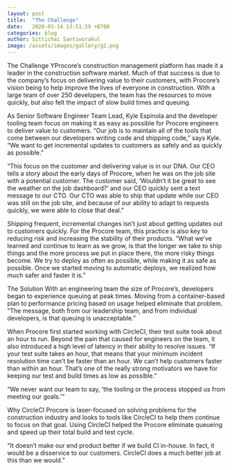 ```yaml
---
layout: post
title:  "The Challenge"
date:   2020-03-14 13:51:59 +0700
categories: blog
author: Sittichai Santiworakul
image: /assets/images/gallery/g2.png
---
```

The Challenge
YProcore’s construction management platform has made it a leader in the construction software market.<!--more--> Much of that success is due to the company’s focus on delivering value to their customers, with Procore’s vision being to help improve the lives of everyone in construction. With a large team of over 250 developers, the team has the resources to move quickly, but also felt the impact of slow build times and queuing.

As Senior Software Engineer Team Lead, Kyle Espinola and the developer tooling team focus on making it as easy as possible for Procore engineers to deliver value to customers. “Our job is to maintain all of the tools that come between our developers writing code and shipping code,” says Kyle. “We want to get incremental updates to customers as safely and as quickly as possible.”

“This focus on the customer and delivering value is in our DNA. Our CEO tells a story about the early days of Procore, when he was on the job site with a potential customer. The customer said, ‘Wouldn’t it be great to see the weather on the job dashboard?’ and our CEO quickly sent a text message to our CTO. Our CTO was able to ship that update while our CEO was still on the job site, and because of our ability to adapt to requests quickly, we were able to close that deal.”

Shipping frequent, incremental changes isn’t just about getting updates out to customers quickly. For the Procore team, this practice is also key to reducing risk and increasing the stability of their products. “What we’ve learned and continue to learn as we grow, is that the longer we take to ship things and the more process we put in place there, the more risky things become. We try to deploy as often as possible, while making it as safe as possible. Once we started moving to automatic deploys, we realized how much safer and faster it is.”


The Solution
With an engineering team the size of Procore’s, developers began to experience queuing at peak times. Moving from a container-based plan to performance pricing based on usage helped eliminate that problem. “The message, both from our leadership team, and from individual developers, is that queuing is unacceptable.”

When Procore first started working with CircleCI, their test suite took about an hour to run. Beyond the pain that caused for engineers on the team, it also introduced a high level of latency in their ability to resolve issues. “If your test suite takes an hour, that means that your minimum incident resolution time can’t be faster than an hour. We can’t help customers faster than within an hour. That’s one of the really strong motivators we have for keeping our test and build times as low as possible.”

“We never want our team to say, ‘the tooling or the process stopped us from meeting our goals.’”


Why CircleCI
Procore is laser-focused on solving problems for the construction industry and looks to tools like CircleCI to help them continue to focus on that goal. Using CircleCI helped the Procore eliminate queueing and speed up their total build and test cycle.

“It doesn’t make our end product better if we build CI in-house. In fact, it would be a disservice to our customers. CircleCI does a much better job at this than we would.”